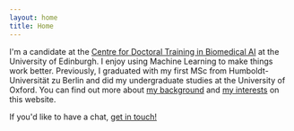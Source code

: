 ```yaml
---
layout: home
title: Home
---
```


I'm a candidate at the [Centre for Doctoral Training in Biomedical AI](http://web.inf.ed.ac.uk/cdt/biomedical-ai/people/doctoral-researchers) at the University of Edinburgh. I enjoy using Machine Learning to make things work better. Previously, I graduated with my first MSc from Humboldt-Universität zu Berlin and did my undergraduate studies at the University of Oxford. You can find out more about [my background](\menu\about.html) and [my interests](\menu\interests.html) on this website. 

If you'd like to have a chat, [get in touch!](\menu\contact.html)
